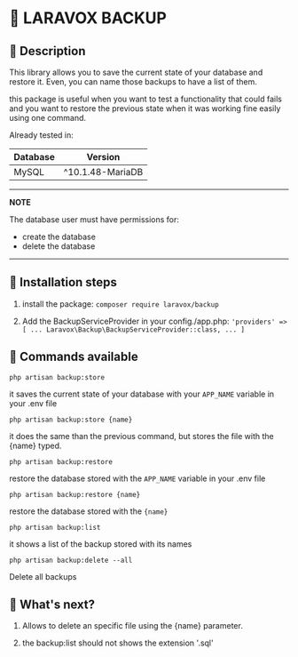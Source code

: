 # 🙉 LARAVOX BACKUP 

## 🙌 Description 

This library allows you to save the current state of your database and restore it. Even, you can name those backups to have a list of them.

this package is useful when you want to test a functionality that could fails and you want to restore the previous state when it was working fine easily using one command.

Already tested in:

Database | Version 
---------- | --------
MySQL    | ^10.1.48-MariaDB

---
**NOTE**

The database user must have permissions for:
* create the database
* delete the database

---

## 🙌 Installation steps

1. install the package: `composer require laravox/backup`

2. Add the BackupServiceProvider in your config./app.php:
`
'providers' => [
    ...
    Laravox\Backup\BackupServiceProvider::class,
    ...
]
`

## 🙌 Commands available

`php artisan backup:store`

it saves the current state of your database with your `APP_NAME` variable in your .env file

`php artisan backup:store {name}`

it does the same than the previous command, but stores the file with the {name} typed.

`php artisan backup:restore`

restore the database stored with the `APP_NAME` variable in your .env file

`php artisan backup:restore {name}`

restore the database stored with the `{name}`

`php artisan backup:list`

it shows a list of the backup stored with its names

`php artisan backup:delete --all`

Delete all backups


## 🙌 What's next?

1. Allows to delete an specific file using the {name} parameter.

1. the backup:list should not shows the extension '.sql'
